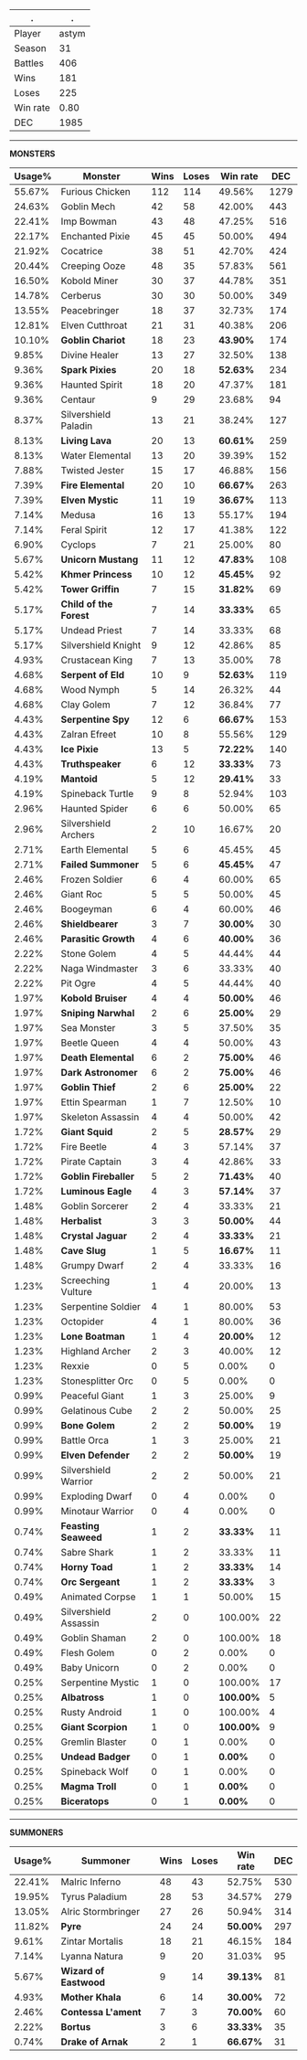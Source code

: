 .|.
|-|-
Player|astym
Season|31
Battles|406
Wins|181
Loses|225
Win rate|0.80
DEC|1985

---
**MONSTERS**

Usage%|Monster|Wins|Loses|Win rate|DEC|
-|-|-|-|-|-|
55.67%|Furious Chicken|112|114|49.56%|1279|
24.63%|Goblin Mech|42|58|42.00%|443|
22.41%|Imp Bowman|43|48|47.25%|516|
22.17%|Enchanted Pixie|45|45|50.00%|494|
21.92%|Cocatrice|38|51|42.70%|424|
20.44%|Creeping Ooze|48|35|57.83%|561|
16.50%|Kobold Miner|30|37|44.78%|351|
14.78%|Cerberus|30|30|50.00%|349|
13.55%|Peacebringer|18|37|32.73%|174|
12.81%|Elven Cutthroat|21|31|40.38%|206|
10.10%|**Goblin Chariot**|18|23|**43.90%**|174|
9.85%|Divine Healer|13|27|32.50%|138|
9.36%|**Spark Pixies**|20|18|**52.63%**|234|
9.36%|Haunted Spirit|18|20|47.37%|181|
9.36%|Centaur|9|29|23.68%|94|
8.37%|Silvershield Paladin|13|21|38.24%|127|
8.13%|**Living Lava**|20|13|**60.61%**|259|
8.13%|Water Elemental|13|20|39.39%|152|
7.88%|Twisted Jester|15|17|46.88%|156|
7.39%|**Fire Elemental**|20|10|**66.67%**|263|
7.39%|**Elven Mystic**|11|19|**36.67%**|113|
7.14%|Medusa|16|13|55.17%|194|
7.14%|Feral Spirit|12|17|41.38%|122|
6.90%|Cyclops|7|21|25.00%|80|
5.67%|**Unicorn Mustang**|11|12|**47.83%**|108|
5.42%|**Khmer Princess**|10|12|**45.45%**|92|
5.42%|**Tower Griffin**|7|15|**31.82%**|69|
5.17%|**Child of the Forest**|7|14|**33.33%**|65|
5.17%|Undead Priest|7|14|33.33%|68|
5.17%|Silvershield Knight|9|12|42.86%|85|
4.93%|Crustacean King|7|13|35.00%|78|
4.68%|**Serpent of Eld**|10|9|**52.63%**|119|
4.68%|Wood Nymph|5|14|26.32%|44|
4.68%|Clay Golem|7|12|36.84%|77|
4.43%|**Serpentine Spy**|12|6|**66.67%**|153|
4.43%|Zalran Efreet|10|8|55.56%|129|
4.43%|**Ice Pixie**|13|5|**72.22%**|140|
4.43%|**Truthspeaker**|6|12|**33.33%**|73|
4.19%|**Mantoid**|5|12|**29.41%**|33|
4.19%|Spineback Turtle|9|8|52.94%|103|
2.96%|Haunted Spider|6|6|50.00%|65|
2.96%|Silvershield Archers|2|10|16.67%|20|
2.71%|Earth Elemental|5|6|45.45%|45|
2.71%|**Failed Summoner**|5|6|**45.45%**|47|
2.46%|Frozen Soldier|6|4|60.00%|65|
2.46%|Giant Roc|5|5|50.00%|45|
2.46%|Boogeyman|6|4|60.00%|46|
2.46%|**Shieldbearer**|3|7|**30.00%**|30|
2.46%|**Parasitic Growth**|4|6|**40.00%**|36|
2.22%|Stone Golem|4|5|44.44%|44|
2.22%|Naga Windmaster|3|6|33.33%|40|
2.22%|Pit Ogre|4|5|44.44%|40|
1.97%|**Kobold Bruiser**|4|4|**50.00%**|46|
1.97%|**Sniping Narwhal**|2|6|**25.00%**|29|
1.97%|Sea Monster|3|5|37.50%|35|
1.97%|Beetle Queen|4|4|50.00%|43|
1.97%|**Death Elemental**|6|2|**75.00%**|46|
1.97%|**Dark Astronomer**|6|2|**75.00%**|46|
1.97%|**Goblin Thief**|2|6|**25.00%**|22|
1.97%|Ettin Spearman|1|7|12.50%|10|
1.97%|Skeleton Assassin|4|4|50.00%|42|
1.72%|**Giant Squid**|2|5|**28.57%**|29|
1.72%|Fire Beetle|4|3|57.14%|37|
1.72%|Pirate Captain|3|4|42.86%|33|
1.72%|**Goblin Fireballer**|5|2|**71.43%**|40|
1.72%|**Luminous Eagle**|4|3|**57.14%**|37|
1.48%|Goblin Sorcerer|2|4|33.33%|21|
1.48%|**Herbalist**|3|3|**50.00%**|44|
1.48%|**Crystal Jaguar**|2|4|**33.33%**|21|
1.48%|**Cave Slug**|1|5|**16.67%**|11|
1.48%|Grumpy Dwarf|2|4|33.33%|16|
1.23%|Screeching Vulture|1|4|20.00%|13|
1.23%|Serpentine Soldier|4|1|80.00%|53|
1.23%|Octopider|4|1|80.00%|36|
1.23%|**Lone Boatman**|1|4|**20.00%**|12|
1.23%|Highland Archer|2|3|40.00%|12|
1.23%|Rexxie|0|5|0.00%|0|
1.23%|Stonesplitter Orc|0|5|0.00%|0|
0.99%|Peaceful Giant|1|3|25.00%|9|
0.99%|Gelatinous Cube|2|2|50.00%|25|
0.99%|**Bone Golem**|2|2|**50.00%**|19|
0.99%|Battle Orca|1|3|25.00%|21|
0.99%|**Elven Defender**|2|2|**50.00%**|19|
0.99%|Silvershield Warrior|2|2|50.00%|21|
0.99%|Exploding Dwarf|0|4|0.00%|0|
0.99%|Minotaur Warrior|0|4|0.00%|0|
0.74%|**Feasting Seaweed**|1|2|**33.33%**|11|
0.74%|Sabre Shark|1|2|33.33%|11|
0.74%|**Horny Toad**|1|2|**33.33%**|14|
0.74%|**Orc Sergeant**|1|2|**33.33%**|3|
0.49%|Animated Corpse|1|1|50.00%|15|
0.49%|Silvershield Assassin|2|0|100.00%|22|
0.49%|Goblin Shaman|2|0|100.00%|18|
0.49%|Flesh Golem|0|2|0.00%|0|
0.49%|Baby Unicorn|0|2|0.00%|0|
0.25%|Serpentine Mystic|1|0|100.00%|17|
0.25%|**Albatross**|1|0|**100.00%**|5|
0.25%|Rusty Android|1|0|100.00%|4|
0.25%|**Giant Scorpion**|1|0|**100.00%**|9|
0.25%|Gremlin Blaster|0|1|0.00%|0|
0.25%|**Undead Badger**|0|1|**0.00%**|0|
0.25%|Spineback Wolf|0|1|0.00%|0|
0.25%|**Magma Troll**|0|1|**0.00%**|0|
0.25%|**Biceratops**|0|1|**0.00%**|0|

---
**SUMMONERS**

Usage%|Summoner|Wins|Loses|Win rate|DEC|
-|-|-|-|-|-|
22.41%|Malric Inferno|48|43|52.75%|530|
19.95%|Tyrus Paladium|28|53|34.57%|279|
13.05%|Alric Stormbringer|27|26|50.94%|314|
11.82%|**Pyre**|24|24|**50.00%**|297|
9.61%|Zintar Mortalis|18|21|46.15%|184|
7.14%|Lyanna Natura|9|20|31.03%|95|
5.67%|**Wizard of Eastwood**|9|14|**39.13%**|81|
4.93%|**Mother Khala**|6|14|**30.00%**|72|
2.46%|**Contessa L'ament**|7|3|**70.00%**|60|
2.22%|**Bortus**|3|6|**33.33%**|35|
0.74%|**Drake of Arnak**|2|1|**66.67%**|31|
